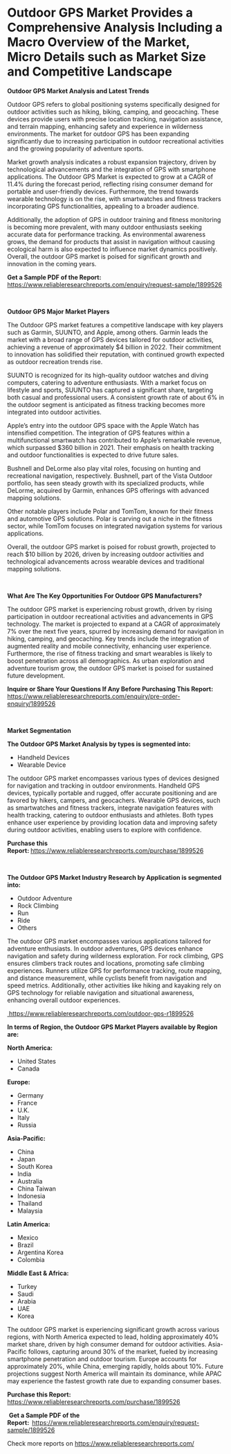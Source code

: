 <p><h1>Outdoor GPS Market Provides a Comprehensive Analysis Including a Macro Overview of the Market, Micro Details such as Market Size and Competitive Landscape</h1></p><p><strong>Outdoor GPS Market Analysis and Latest Trends</strong></p>
<p><p>Outdoor GPS refers to global positioning systems specifically designed for outdoor activities such as hiking, biking, camping, and geocaching. These devices provide users with precise location tracking, navigation assistance, and terrain mapping, enhancing safety and experience in wilderness environments. The market for outdoor GPS has been expanding significantly due to increasing participation in outdoor recreational activities and the growing popularity of adventure sports.</p><p>Market growth analysis indicates a robust expansion trajectory, driven by technological advancements and the integration of GPS with smartphone applications. The Outdoor GPS Market is expected to grow at a CAGR of 11.4% during the forecast period, reflecting rising consumer demand for portable and user-friendly devices. Furthermore, the trend towards wearable technology is on the rise, with smartwatches and fitness trackers incorporating GPS functionalities, appealing to a broader audience.</p><p>Additionally, the adoption of GPS in outdoor training and fitness monitoring is becoming more prevalent, with many outdoor enthusiasts seeking accurate data for performance tracking. As environmental awareness grows, the demand for products that assist in navigation without causing ecological harm is also expected to influence market dynamics positively. Overall, the outdoor GPS market is poised for significant growth and innovation in the coming years.</p></p>
<p><strong>Get a Sample PDF of the Report:&nbsp;</strong> <a href="https://www.reliableresearchreports.com/enquiry/request-sample/1899526?utm_campaign=3131&utm_medium=2&utm_source=Github&utm_content=ia&utm_term=11042025&utm_id=outdoor-gps">https://www.reliableresearchreports.com/enquiry/request-sample/1899526</a></p>
<p>&nbsp;</p>
<p><strong>Outdoor GPS Major Market Players</strong></p>
<p><p>The Outdoor GPS market features a competitive landscape with key players such as Garmin, SUUNTO, and Apple, among others. Garmin leads the market with a broad range of GPS devices tailored for outdoor activities, achieving a revenue of approximately $4 billion in 2022. Their commitment to innovation has solidified their reputation, with continued growth expected as outdoor recreation trends rise.</p><p>SUUNTO is recognized for its high-quality outdoor watches and diving computers, catering to adventure enthusiasts. With a market focus on lifestyle and sports, SUUNTO has captured a significant share, targeting both casual and professional users. A consistent growth rate of about 6% in the outdoor segment is anticipated as fitness tracking becomes more integrated into outdoor activities.</p><p>Apple’s entry into the outdoor GPS space with the Apple Watch has intensified competition. The integration of GPS features within a multifunctional smartwatch has contributed to Apple’s remarkable revenue, which surpassed $360 billion in 2021. Their emphasis on health tracking and outdoor functionalities is expected to drive future sales.</p><p>Bushnell and DeLorme also play vital roles, focusing on hunting and recreational navigation, respectively. Bushnell, part of the Vista Outdoor portfolio, has seen steady growth with its specialized products, while DeLorme, acquired by Garmin, enhances GPS offerings with advanced mapping solutions.</p><p>Other notable players include Polar and TomTom, known for their fitness and automotive GPS solutions. Polar is carving out a niche in the fitness sector, while TomTom focuses on integrated navigation systems for various applications.</p><p>Overall, the outdoor GPS market is poised for robust growth, projected to reach $10 billion by 2026, driven by increasing outdoor activities and technological advancements across wearable devices and traditional mapping solutions.</p></p>
<p>&nbsp;</p>
<p><strong>What Are The Key Opportunities For Outdoor GPS Manufacturers?</strong></p>
<p><p>The outdoor GPS market is experiencing robust growth, driven by rising participation in outdoor recreational activities and advancements in GPS technology. The market is projected to expand at a CAGR of approximately 7% over the next five years, spurred by increasing demand for navigation in hiking, camping, and geocaching. Key trends include the integration of augmented reality and mobile connectivity, enhancing user experience. Furthermore, the rise of fitness tracking and smart wearables is likely to boost penetration across all demographics. As urban exploration and adventure tourism grow, the outdoor GPS market is poised for sustained future development.</p></p>
<p><strong>Inquire or Share Your Questions If Any Before Purchasing This Report:</strong> <a href="https://www.reliableresearchreports.com/enquiry/pre-order-enquiry/1899526?utm_campaign=3131&utm_medium=2&utm_source=Github&utm_content=ia&utm_term=11042025&utm_id=outdoor-gps">https://www.reliableresearchreports.com/enquiry/pre-order-enquiry/1899526</a></p>
<p>&nbsp;</p>
<p><strong>Market Segmentation</strong></p>
<p><strong>The Outdoor GPS Market Analysis by types is segmented into:</strong></p>
<p><ul><li>Handheld Devices</li><li>Wearable Device</li></ul></p>
<p><p>The outdoor GPS market encompasses various types of devices designed for navigation and tracking in outdoor environments. Handheld GPS devices, typically portable and rugged, offer accurate positioning and are favored by hikers, campers, and geocachers. Wearable GPS devices, such as smartwatches and fitness trackers, integrate navigation features with health tracking, catering to outdoor enthusiasts and athletes. Both types enhance user experience by providing location data and improving safety during outdoor activities, enabling users to explore with confidence.</p></p>
<p><strong>Purchase this Report:&nbsp;</strong><a href="https://www.reliableresearchreports.com/purchase/1899526?utm_campaign=3131&utm_medium=2&utm_source=Github&utm_content=ia&utm_term=11042025&utm_id=outdoor-gps">https://www.reliableresearchreports.com/purchase/1899526</a></p>
<p>&nbsp;</p>
<p><strong>The Outdoor GPS Market Industry Research by Application is segmented into:</strong></p>
<p><ul><li>Outdoor Adventure</li><li>Rock Climbing</li><li>Run</li><li>Ride</li><li>Others</li></ul></p>
<p><p>The outdoor GPS market encompasses various applications tailored for adventure enthusiasts. In outdoor adventures, GPS devices enhance navigation and safety during wilderness exploration. For rock climbing, GPS ensures climbers track routes and locations, promoting safe climbing experiences. Runners utilize GPS for performance tracking, route mapping, and distance measurement, while cyclists benefit from navigation and speed metrics. Additionally, other activities like hiking and kayaking rely on GPS technology for reliable navigation and situational awareness, enhancing overall outdoor experiences.</p></p>
<p><a href="https://www.reliableresearchreports.com/outdoor-gps-r1899526?utm_campaign=3131&utm_medium=2&utm_source=Github&utm_content=ia&utm_term=11042025&utm_id=outdoor-gps">&nbsp;https://www.reliableresearchreports.com/outdoor-gps-r1899526</a></p>
<p><strong>In terms of Region, the Outdoor GPS Market Players available by Region are:</strong></p>
<p>
    <p> <strong> North America: </strong>
        <ul>
            <li>United States</li>
            <li>Canada</li>
        </ul>
        </p> 
    <p> <strong> Europe: </strong>
        <ul>
            <li>Germany</li>
            <li>France</li>
            <li>U.K.</li>
            <li>Italy</li>
            <li>Russia</li>
        </ul>
        </p> 
    <p> <strong> Asia-Pacific: </strong>
        <ul>
            <li>China</li>
            <li>Japan</li>
            <li>South Korea</li>
            <li>India</li>
            <li>Australia</li>
            <li>China Taiwan</li>
            <li>Indonesia</li>
            <li>Thailand</li>
            <li>Malaysia</li>
        </ul>
        </p> 
    <p> <strong> Latin America: </strong>
        <ul>
            <li>Mexico</li>
            <li>Brazil</li>
            <li>Argentina Korea</li>
            <li>Colombia</li>
        </ul>
        </p> 
    <p> <strong> Middle East & Africa: </strong>
        <ul>
            <li>Turkey</li>
            <li>Saudi</li>
            <li>Arabia</li>
            <li>UAE</li>
            <li>Korea</li>
        </ul>
    </p>
    </p>
<p><p>The outdoor GPS market is experiencing significant growth across various regions, with North America expected to lead, holding approximately 40% market share, driven by high consumer demand for outdoor activities. Asia-Pacific follows, capturing around 30% of the market, fueled by increasing smartphone penetration and outdoor tourism. Europe accounts for approximately 20%, while China, emerging rapidly, holds about 10%. Future projections suggest North America will maintain its dominance, while APAC may experience the fastest growth rate due to expanding consumer bases.</p></p>
<p><strong>Purchase this Report: </strong><a href="https://www.reliableresearchreports.com/purchase/1899526?utm_campaign=3131&utm_medium=2&utm_source=Github&utm_content=ia&utm_term=11042025&utm_id=outdoor-gps">https://www.reliableresearchreports.com/purchase/1899526</a></p>
<p>&nbsp;<strong>Get a Sample PDF of the Report:&nbsp;&nbsp;</strong><a href="https://www.reliableresearchreports.com/enquiry/request-sample/1899526?utm_campaign=3131&utm_medium=2&utm_source=Github&utm_content=ia&utm_term=11042025&utm_id=outdoor-gps">https://www.reliableresearchreports.com/enquiry/request-sample/1899526</a></p>
<p><strong></strong></p>
<p>Check more reports on <a href="https://www.reliableresearchreports.com/?utm_campaign=3131&utm_medium=2&utm_source=Github&utm_content=ia&utm_term=11042025&utm_id=outdoor-gps">https://www.reliableresearchreports.com/</a></p>